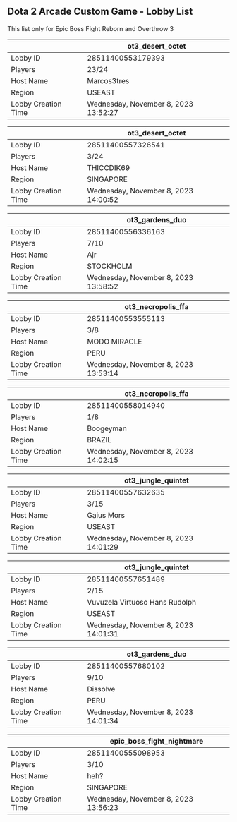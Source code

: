 ## Dota 2 Arcade Custom Game - Lobby List

This list only for Epic Boss Fight Reborn and Overthrow 3

|  | ot3_desert_octet |
| ------ | ------ |
| Lobby ID | 28511400553179393 |
| Players | 23/24 |
| Host Name | Marcos3tres |
| Region | USEAST |
| Lobby Creation Time | Wednesday, November 8, 2023 13:52:27 |


|  | ot3_desert_octet |
| ------ | ------ |
| Lobby ID | 28511400557326541 |
| Players | 3/24 |
| Host Name | THICCDIK69 |
| Region | SINGAPORE |
| Lobby Creation Time | Wednesday, November 8, 2023 14:00:52 |


|  | ot3_gardens_duo |
| ------ | ------ |
| Lobby ID | 28511400556336163 |
| Players | 7/10 |
| Host Name | Ajr |
| Region | STOCKHOLM |
| Lobby Creation Time | Wednesday, November 8, 2023 13:58:52 |


|  | ot3_necropolis_ffa |
| ------ | ------ |
| Lobby ID | 28511400553555113 |
| Players | 3/8 |
| Host Name | MODO MIRACLE |
| Region | PERU |
| Lobby Creation Time | Wednesday, November 8, 2023 13:53:14 |


|  | ot3_necropolis_ffa |
| ------ | ------ |
| Lobby ID | 28511400558014940 |
| Players | 1/8 |
| Host Name | Boogeyman |
| Region | BRAZIL |
| Lobby Creation Time | Wednesday, November 8, 2023 14:02:15 |


|  | ot3_jungle_quintet |
| ------ | ------ |
| Lobby ID | 28511400557632635 |
| Players | 3/15 |
| Host Name | Gaius Mors |
| Region | USEAST |
| Lobby Creation Time | Wednesday, November 8, 2023 14:01:29 |


|  | ot3_jungle_quintet |
| ------ | ------ |
| Lobby ID | 28511400557651489 |
| Players | 2/15 |
| Host Name | Vuvuzela Virtuoso Hans Rudolph |
| Region | USEAST |
| Lobby Creation Time | Wednesday, November 8, 2023 14:01:31 |


|  | ot3_gardens_duo |
| ------ | ------ |
| Lobby ID | 28511400557680102 |
| Players | 9/10 |
| Host Name | Dissolve |
| Region | PERU |
| Lobby Creation Time | Wednesday, November 8, 2023 14:01:34 |


|  | epic_boss_fight_nightmare |
| ------ | ------ |
| Lobby ID | 28511400555098953 |
| Players | 3/10 |
| Host Name | heh? |
| Region | SINGAPORE |
| Lobby Creation Time | Wednesday, November 8, 2023 13:56:23 |


